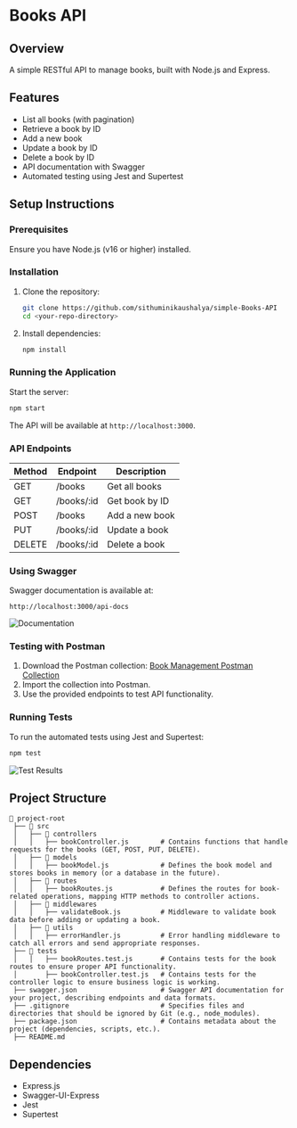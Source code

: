 # Books API

## Overview
A simple RESTful API to manage books, built with Node.js and Express.

## Features
- List all books (with pagination)
- Retrieve a book by ID
- Add a new book
- Update a book by ID
- Delete a book by ID
- API documentation with Swagger
- Automated testing using Jest and Supertest

## Setup Instructions

### Prerequisites
Ensure you have Node.js (v16 or higher) installed.

### Installation
1. Clone the repository:
   ```sh
   git clone https://github.com/sithuminikaushalya/simple-Books-API
   cd <your-repo-directory>
   ```
2. Install dependencies:
   ```sh
   npm install
   ```

### Running the Application
Start the server:
```sh
npm start
```
The API will be available at `http://localhost:3000`.

### API Endpoints
| Method | Endpoint         | Description          |
|--------|-----------------|----------------------|
| GET    | /books          | Get all books       |
| GET    | /books/:id      | Get book by ID      |
| POST   | /books          | Add a new book      |
| PUT    | /books/:id      | Update a book       |
| DELETE | /books/:id      | Delete a book       |

### Using Swagger
Swagger documentation is available at:
```
http://localhost:3000/api-docs
```
![Documentation](https://github.com/user-attachments/assets/5d8df329-2e6e-4f83-84c2-f4ed7cb47f1e)

### Testing with Postman
1. Download the Postman collection: [Book Management Postman Collection](https://github.com/user-attachments/files/18583252/Book.Management.postman_collection.json)
2. Import the collection into Postman.
3. Use the provided endpoints to test API functionality.

### Running Tests
To run the automated tests using Jest and Supertest:
```sh
npm test
```

![Test Results](https://github.com/user-attachments/assets/6d835e8d-1742-4912-a656-18ae6fe994db)

## Project Structure
```
📂 project-root
 ├── 📂 src
 │   ├── 📂 controllers
 │   │   ├── bookController.js        # Contains functions that handle requests for the books (GET, POST, PUT, DELETE).
 │   ├── 📂 models
 │   │   ├── bookModel.js             # Defines the book model and stores books in memory (or a database in the future).
 │   ├── 📂 routes
 │   │   ├── bookRoutes.js            # Defines the routes for book-related operations, mapping HTTP methods to controller actions.
 │   ├── 📂 middlewares
 │   │   ├── validateBook.js          # Middleware to validate book data before adding or updating a book.
 │   ├── 📂 utils
 │   │   ├── errorHandler.js          # Error handling middleware to catch all errors and send appropriate responses.
 ├── 📂 tests
 │   │   ├── bookRoutes.test.js       # Contains tests for the book routes to ensure proper API functionality.
 │       ├── bookController.test.js   # Contains tests for the controller logic to ensure business logic is working.
 ├── swagger.json                     # Swagger API documentation for your project, describing endpoints and data formats.
 ├── .gitignore                       # Specifies files and directories that should be ignored by Git (e.g., node_modules).
 ├── package.json                     # Contains metadata about the project (dependencies, scripts, etc.).
 ├── README.md                        

```

## Dependencies
- Express.js
- Swagger-UI-Express
- Jest
- Supertest

